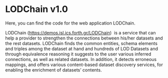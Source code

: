 # LODChain v1.0

Here, you can find the code for the web application LODChain.

LODChain (https://demos.isl.ics.forth.gr/LODChain)  is a service that can help a provider to strengthen the connections between his/her datasets and the rest datasets. LODChain finds the common entities, schema elements and triples among the dataset at hand and hundreds of LOD Datasets and through equivalence reasoning it suggests to the user various inferred connections, as well as related datasets. In addition, it detects erroneous mappings, and offers various content-based dataset discovery services, for enabling the enrichment of datasets’ contents. 



